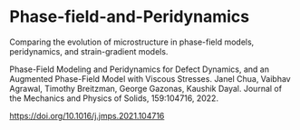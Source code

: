 # Phase-field-and-Peridynamics

Comparing the evolution of microstructure in phase-field models, peridynamics, and strain-gradient models.

Phase-Field Modeling and Peridynamics for Defect Dynamics, and an Augmented Phase-Field Model with Viscous Stresses. Janel Chua, Vaibhav Agrawal, Timothy Breitzman, George Gazonas, Kaushik Dayal. Journal of the Mechanics and Physics of Solids, 159:104716, 2022.

https://doi.org/10.1016/j.jmps.2021.104716
